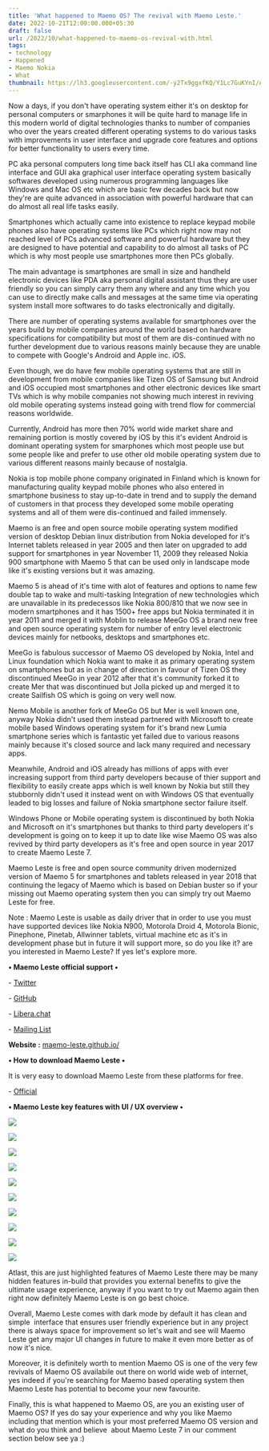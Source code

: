 ```yaml
---
title: 'What happened to Maemo OS? The revival with Maemo Leste.'
date: 2022-10-21T12:00:00.000+05:30
draft: false
url: /2022/10/what-happened-to-maemo-os-revival-with.html
tags: 
- technology
- Happened
- Maemo Nokia
- What
thumbnail: https://lh3.googleusercontent.com/-y2Tx9ggxfKQ/Y1Lc7GuKYnI/AAAAAAAAOVY/_ot7sm284KoB3VXlIhF3nmxDuIdzG845wCNcBGAsYHQ/s1600/1666374889068970-0.png
---
```


  

  

Now a days, if you don't have operating system either it's on desktop for personal computers or smarphones it will be quite hard to manage life in this modern world of digital technologies thanks to number of companies who over the years created different operating systems to do various tasks with improvements in user interface and upgrade core features and options for better functionality to users every time.

  

PC aka personal computers long time back itself has CLI aka command line interface and GUI aka graphical user interface operating system basically softwares developed using numerous programming languages like Windows and Mac OS etc which are basic few decades back but now they're are quite advanced in association with powerful hardware that can do almost all real life tasks easily.

  

Smartphones which actually came into existence to replace keypad mobile phones also have operating systems like PCs which right now may not reached level of PCs advanced software and powerful hardware but they are designed to have potential and capability to do almost all tasks of PC which is why most people use smartphones more then PCs globally.

  

The main advantage is smartphones are small in size and handheld electronic devices like PDA aka personal digital assistant thus they are user friendly so you can simply carry them any where and any time which you can use to directly make calls and messages at the same time via operating system install more softwares to do tasks electronically and digitally.

  

There are number of operating systems available for smartphones over the years build by mobile companies around the world based on hardware specifications for compatibility but most of them are dis-continued with no further development due to various reasons mainly because they are unable to compete with Google's Android and Apple inc. iOS.

  

Even though, we do have few mobile operating systems that are still in development from mobile companies like Tizen OS of Samsung but Android and iOS occupied most smartphones and other electronic devices like smart TVs which is why mobile companies not showing much interest in reviving old mobile operating systems instead going with trend flow for commercial reasons worldwide.

  

Currently, Android has more then 70% world wide market share and remaining portion is mostly covered by iOS by this it's evident Android is dominant operating system for smarphones which most people use but some people like and prefer to use other old mobile operating system due to various different reasons mainly because of nostalgia.

  

Nokia is top mobile phone company originated in Finland which is known for manufacturing quality keypad mobile phones who also entered in smartphone business to stay up-to-date in trend and to supply the demand of customers in that process they developed some mobile operating systems and all of them were dis-continued and failed immensely.

  

Maemo is an free and open source mobile operating system modified version of desktop Debian linux distribution from Nokia developed for it's Internet tablets released in year 2005 and then later on upgraded to add support for smartphones in year November 11, 2009 they released Nokia 900 smartphone with Maemo 5 that can be used only in landscape mode like it's existing versions but it was amazing.

  

Maemo 5 is ahead of it's time with alot of features and options to name few double tap to wake and multi-tasking Integration of new technologies which are unavailable in its predecessos like Nokia 800/810 that we now see in modern smartphones and it has 1500+ free apps but Nokia terminated it in year 2011 and merged it with Moblin to release MeeGo OS a brand new free and open source operating system for number of entry level electronic devices mainly for netbooks, desktops and smartphones etc.

  

MeeGo is fabulous successor of Maemo OS developed by Nokia, Intel and Linux foundation which Nokia want to make it as primary operating system on smartphones but as in change of direction in favour of Tizen OS they discontinued MeeGo in year 2012 after that it's community forked it to create Mer that was discontinued but Jolla picked up and merged it to create Sailfish OS which is going on very well now.

  

Nemo Mobile is another fork of MeeGo OS but Mer is well known one, anyway Nokia didn't used them instead partnered with Microsoft to create mobile based Windows operating system for it's brand new Lumia smartphone series which is fantastic yet failed due to various reasons mainly because it's closed source and lack many required and necessary apps.

  

Meanwhile, Android and iOS already has millions of apps with ever increasing support from third party developers because of thier support and flexibility to easily create apps which is well known by Nokia but still they stubbornly didn't used it instead went on with Windows OS that eventually leaded to big losses and failure of Nokia smartphone sector failure itself.

  

Windows Phone or Mobile operating system is discontinued by both Nokia and Microsoft on it's smartphones but thanks to third party developers it's development is going on to keep it up to date like wise Maemo OS was also revived by third party developers as it's free and open source in year 2017 to create Maemo Leste 7.

  

Maemo Leste is free and open source community driven modernized version of Maemo 5 for smartphones and tablets released in year 2018 that continuing the legacy of Maemo which is based on Debian buster so if your missing out Maemo operating system then you can simply try out Maemo Leste for free.

  

Note : Maemo Leste is usable as daily driver that in order to use you must have supported devices like Nokia N900, Motorola Droid 4, Motorola Bionic, Pinephone, Pinetab, Allwinner tablets, virtual machine etc as it's in development phase but in future it will support more, so do you like it? are you interested in Maemo Leste? If yes let's explore more.

**• Maemo Leste official support •**

\- [Twitter](https://twitter.com/maemoleste)

\- [GitHub](https://github.com/maemo-leste)

\- [Libera.chat](ircs://irc.libera.chat/#maemo-leste)

\- [Mailing List](https://mailinglists.dyne.org/cgi-bin/mailman/listinfo/maemo-leste)

**Website :** [maemo-leste.github.io/](http://maemo-leste.github.io/)

**• How to download Maemo Leste •**

It is very easy to download Maemo Leste from these platforms for free.

  

\- [Official](https://maedevu.maemo.org/images/)

**• Maemo Leste key features with UI / UX overview •**

 **![](https://lh3.googleusercontent.com/-nuJKFKilaNc/Y1N0SAYL5VI/AAAAAAAAOWE/UzZ9WMndUsUgcSUPUX91zayWZcpfOB-mQCNcBGAsYHQ/s1600/1666413635956724-0.png)** 

 **![](https://lh3.googleusercontent.com/-5doDS66fFP4/Y1N0Q87bjgI/AAAAAAAAOWA/0albhNMHXkwGDVSzG1nbaXpDCDB-VRVfACNcBGAsYHQ/s1600/1666413630792203-1.png)** 

 ![](https://lh3.googleusercontent.com/-bxUJjQwQBYw/Y1N0Pv3ViRI/AAAAAAAAOV8/bEgfbGjp95QsnKpeMFFnP4eVAGlJ8ZkAgCNcBGAsYHQ/s1600/1666413627776642-2.png) 

  

 ![](https://lh3.googleusercontent.com/-n-RPOxBbL20/Y1N0O87GT-I/AAAAAAAAOV4/T_7h8c4JGdIiJVsnAmH5_ox0rt9paE78gCNcBGAsYHQ/s1600/1666413624273890-3.png) 

  

 ![](https://lh3.googleusercontent.com/-Lvk5R8WUfhk/Y1N0ODdRD6I/AAAAAAAAOV0/rrNWLIUKsiAkLZygp6-7gLb2pmFEQIygACNcBGAsYHQ/s1600/1666413621284145-4.png) 

  

 ![](https://lh3.googleusercontent.com/-VkvfhBNRCLU/Y1N0NBBkswI/AAAAAAAAOVw/7WbSWJT0QJYPg5umm7NHpcpR6u3gdwyUwCNcBGAsYHQ/s1600/1666413617273465-5.png) 

  

 ![](https://lh3.googleusercontent.com/-9TfxhTPzoIE/Y1N0MAFA_wI/AAAAAAAAOVs/UFUhnXas12AAome9STwPpKLTjW7Wws8RwCNcBGAsYHQ/s1600/1666413612640866-6.png) 

  

 ![](https://lh3.googleusercontent.com/-QZtltJpfkqE/Y1N0LJrUKrI/AAAAAAAAOVo/3OcTU1rzsy0JQcWK_lA8cnaHQ4HzTS5BACNcBGAsYHQ/s1600/1666413609551353-7.png) 

  

 ![](https://lh3.googleusercontent.com/-dnmcte-RMco/Y1N0KetXYJI/AAAAAAAAOVk/i22XD0Fyx0QdFu48-M2oUVbxFe9FBy8UACNcBGAsYHQ/s1600/1666413606226452-8.png) 

  

 ![](https://lh3.googleusercontent.com/-UoFhOtTPZrk/Y1N0JPFdrTI/AAAAAAAAOVg/9Wxfrg4MwKQX56BXvp8r8gaXiF04sPU6gCNcBGAsYHQ/s1600/1666413601323690-9.png) 

  

  

Atlast, this are just highlighted features of Maemo Leste there may be many hidden features in-build that provides you external benefits to give the ultimate usage experience, anyway if you want to try out Maemo again then right now definitely Maemo Leste is on go best choice.

  

Overall, Maemo Leste comes with dark mode by default it has clean and simple  interface that ensures user friendly experience but in any project there is always space for improvement so let's wait and see will Maemo Leste get any major UI changes in future to make it even more better as of now it's nice.

  

Moreover, it is definitely worth to mention Maemo OS is one of the very few revivals of Maemo OS availabile out there on world wide web of internet, yes indeed if you're searching for Maemo based operating system then Maemo Leste has potential to become your new favourite.

  

Finally, this is what happened to Maemo OS, are you an existing user of Maemo OS? If yes do say your experience and why you like Maemo including that mention which is your most preferred Maemo OS version and what do you think and believe  about Maemo Leste 7 in our comment section below see ya :)